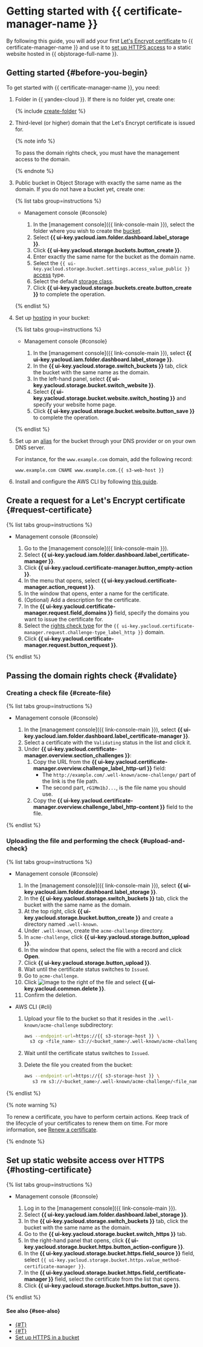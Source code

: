 # Getting started with {{ certificate-manager-name }}

By following this guide, you will add your first [Let's Encrypt certificate](../concepts/managed-certificate.md) to {{ certificate-manager-name }} and use it to [set up HTTPS access](../../storage/operations/hosting/certificate.md) to a static website hosted in {{ objstorage-full-name }}.

## Getting started {#before-you-begin}

To get started with {{ certificate-manager-name }}, you need:

1. Folder in {{ yandex-cloud }}. If there is no folder yet, create one:

    {% include [create-folder](../../_includes/create-folder.md) %}

1. Third-level (or higher) domain that the Let's Encrypt certificate is issued for.

    {% note info %}

    To pass the domain rights check, you must have the management access to the domain.

    {% endnote %}

1. Public bucket in Object Storage with exactly the same name as the domain. If you do not have a bucket yet, create one:

    {% list tabs group=instructions %}

    - Management console {#console}

        1. In the [management console]({{ link-console-main }}), select the folder where you wish to create the [bucket](../../storage/concepts/bucket.md).
        1. Select **{{ ui-key.yacloud.iam.folder.dashboard.label_storage }}**.
        1. Click **{{ ui-key.yacloud.storage.buckets.button_create }}**.
        1. Enter exactly the same name for the bucket as the domain name.
        1. Select the `{{ ui-key.yacloud.storage.bucket.settings.access_value_public }}` [access](../../storage/concepts/bucket.md#bucket-access) type.
        1. Select the default [storage class](../../storage/concepts/storage-class.md).
        1. Click **{{ ui-key.yacloud.storage.buckets.create.button_create }}** to complete the operation.

    {% endlist %}

1. Set up [hosting](../../storage/operations/hosting/setup.md) in your bucket:

    {% list tabs group=instructions %}

    - Management console {#console}

        1. In the [management console]({{ link-console-main }}), select **{{ ui-key.yacloud.iam.folder.dashboard.label_storage }}**.
        1. In the **{{ ui-key.yacloud.storage.switch_buckets }}** tab, click the bucket with the same name as the domain.
        1. In the left-hand panel, select **{{ ui-key.yacloud.storage.bucket.switch_website }}**.
        1. Select **{{ ui-key.yacloud.storage.bucket.website.switch_hosting }}** and specify your website home page.
        1. Click **{{ ui-key.yacloud.storage.bucket.website.button_save }}** to complete the operation.

    {% endlist %}

1. Set up an [alias](../../storage/operations/hosting/own-domain.md) for the bucket through your DNS provider or on your own DNS server.

    For instance, for the `www.example.com` domain, add the following record:

    ```text
    www.example.com CNAME www.example.com.{{ s3-web-host }}
    ```

1. Install and configure the AWS CLI by following [this guide](../../storage/tools/aws-cli.md#before-you-begin).

## Create a request for a Let's Encrypt certificate {#request-certificate}

{% list tabs group=instructions %}

- Management console {#console}

    1. Go to the [management console]({{ link-console-main }}).
    1. Select **{{ ui-key.yacloud.iam.folder.dashboard.label_certificate-manager }}**.
    1. Click **{{ ui-key.yacloud.certificate-manager.button_empty-action }}**.
    1. In the menu that opens, select **{{ ui-key.yacloud.certificate-manager.action_request }}**.
    1. In the window that opens, enter a name for the certificate.
    1. (Optional) Add a description for the certificate.
    1. In the **{{ ui-key.yacloud.certificate-manager.request.field_domains }}** field, specify the domains you want to issue the certificate for.
    1. Select the [rights check type](../concepts/challenges.md) for the `{{ ui-key.yacloud.certificate-manager.request.challenge-type_label_http }}` domain.
    1. Click **{{ ui-key.yacloud.certificate-manager.request.button_request }}**.

{% endlist %}

## Passing the domain rights check {#validate}

### Creating a check file {#create-file}

{% list tabs group=instructions %}

- Management console {#console}

  1. In the [management console]({{ link-console-main }}), select **{{ ui-key.yacloud.iam.folder.dashboard.label_certificate-manager }}**.
  1. Select a certificate with the `Validating` status in the list and click it.
  1. Under **{{ ui-key.yacloud.certificate-manager.overview.section_challenges }}**:
      1. Copy the URL from the **{{ ui-key.yacloud.certificate-manager.overview.challenge_label_http-url }}** field:
          * The `http://example.com/.well-known/acme-challenge/` part of the link is the file path.
          * The second part, `rG1Mm1bJ...`, is the file name you should use.
      1. Copy the **{{ ui-key.yacloud.certificate-manager.overview.challenge_label_http-content }}** field to the file.

{% endlist %}

### Uploading the file and performing the check {#upload-and-check}

{% list tabs group=instructions %}

- Management console {#console}

  1. In the [management console]({{ link-console-main }}), select **{{ ui-key.yacloud.iam.folder.dashboard.label_storage }}**.
  1. In the **{{ ui-key.yacloud.storage.switch_buckets }}** tab, click the bucket with the same name as the domain.
  1. At the top right, click **{{ ui-key.yacloud.storage.bucket.button_create }}** and create a directory named `.well-known`.
  1. Under `.well-known`, create the `acme-challenge` directory.
  1. In `acme-challenge`, click **{{ ui-key.yacloud.storage.button_upload }}**.
  1. In the window that opens, select the file with a record and click **Open**.
  1. Click **{{ ui-key.yacloud.storage.button_upload }}**.
  1. Wait until the certificate status switches to `Issued`.
  1. Go to `acme-challenge`.
  1. Click ![image](../../_assets/options.svg) to the right of the file and select **{{ ui-key.yacloud.common.delete }}**.
  1. Confirm the deletion.

- AWS CLI {#cli}

  1. Upload your file to the bucket so that it resides in the `.well-known/acme-challenge` subdirectory:

      ```bash
      aws --endpoint-url=https://{{ s3-storage-host }} \
        s3 cp <file_name> s3://<bucket_name>/.well-known/acme-challenge/<file_name>
      ```

  1. Wait until the certificate status switches to `Issued`.
  1. Delete the file you created from the bucket:

      ```bash
      aws --endpoint-url=https://{{ s3-storage-host }} \
         s3 rm s3://<bucket_name>/.well-known/acme-challenge/<file_name>
      ```

{% endlist %}

{% note warning %}

To renew a certificate, you have to perform certain actions. Keep track of the lifecycle of your certificates to renew them on time. For more information, see [Renew a certificate](../concepts/managed-certificate.md#renew).

{% endnote %}

## Set up static website access over HTTPS {#hosting-certificate}

{% list tabs group=instructions %}

- Management console {#console}

    1. Log in to the [management console]({{ link-console-main }}).
    1. Select **{{ ui-key.yacloud.iam.folder.dashboard.label_storage }}**.
    1. In the **{{ ui-key.yacloud.storage.switch_buckets }}** tab, click the bucket with the same name as the domain.
    1. Go to the **{{ ui-key.yacloud.storage.bucket.switch_https }}** tab.
    1. In the right-hand panel that opens, click **{{ ui-key.yacloud.storage.bucket.https.button_action-configure }}**.
    1. In the **{{ ui-key.yacloud.storage.bucket.https.field_source }}** field, select `{{ ui-key.yacloud.storage.bucket.https.value_method-certificate-manager }}`.
    1. In the **{{ ui-key.yacloud.storage.bucket.https.field_certificate-manager }}** field, select the certificate from the list that opens.
    1. Click **{{ ui-key.yacloud.storage.bucket.https.button_save }}**.

{% endlist %}


#### See also {#see-also}

- [{#T}](../concepts/managed-certificate.md)
- [{#T}](../concepts/challenges.md)
- [Set up HTTPS in a bucket](../../storage/operations/hosting/certificate.md)
